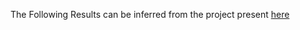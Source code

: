 The Following Results can be inferred from the project present [here](https://docs.google.com/document/d/1aoxSa_30FfL3ZD1geuNBXEkP8ACGbYLrT10NtrTzoZ4/edit?usp=sharing)

